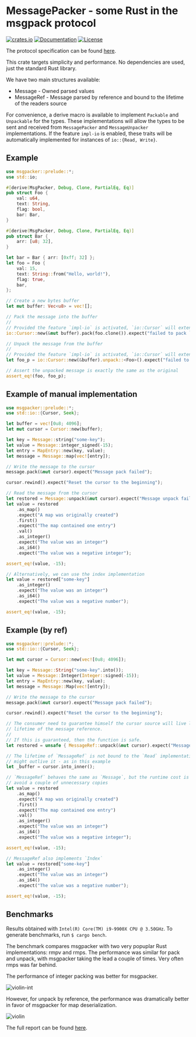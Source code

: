 # MessagePacker - some Rust in the msgpack protocol

[![crates.io](https://img.shields.io/crates/v/msgpacker?label=latest)](https://crates.io/crates/msgpacker)
[![Documentation](https://docs.rs/msgpacker/badge.svg)](https://docs.rs/msgpacker/)
[![License](https://img.shields.io/crates/l/msgpacker.svg)]()

The protocol specification can be found [here](https://github.com/msgpack/msgpack/blob/master/spec.md).

This crate targets simplicity and performance. No dependencies are used, just the standard Rust library.

We have two main structures available:

* Message - Owned parsed values
* MessageRef - Message parsed by reference and bound to the lifetime of the readers source

For convenience, a derive macro is available to implement `Packable` and `Unpackable` for the types. These implementations will allow the types to be sent and received from `MessagePacker` and `MessageUnpacker` implementations. If the feature `impl-io` is enabled, these traits will be automatically implemented for instances of `io::{Read, Write}`.

## Example

```rust
use msgpacker::prelude::*;
use std::io;

#[derive(MsgPacker, Debug, Clone, PartialEq, Eq)]
pub struct Foo {
    val: u64,
    text: String,
    flag: bool,
    bar: Bar,
}

#[derive(MsgPacker, Debug, Clone, PartialEq, Eq)]
pub struct Bar {
    arr: [u8; 32],
}

let bar = Bar { arr: [0xff; 32] };
let foo = Foo {
    val: 15,
    text: String::from("Hello, world!"),
    flag: true,
    bar,
};

// Create a new bytes buffer
let mut buffer: Vec<u8> = vec![];

// Pack the message into the buffer
//
// Provided the feature `impl-io` is activated, `io::Cursor` will extend `MessagePacker` since it implements `io::Write`
io::Cursor::new(&mut buffer).pack(foo.clone()).expect("failed to pack `Foo`");

// Unpack the message from the buffer
//
// Provided the feature `impl-io` is activated, `io::Cursor` will extend `MessageUnpacker` since it implements `io::Read`
let foo_p = io::Cursor::new(&buffer).unpack::<Foo>().expect("failed to unpack `Foo`");

// Assert the unpacked message is exactly the same as the original
assert_eq!(foo, foo_p);
```

## Example of manual implementation

```rust
use msgpacker::prelude::*;
use std::io::{Cursor, Seek};

let buffer = vec![0u8; 4096];
let mut cursor = Cursor::new(buffer);

let key = Message::string("some-key");
let value = Message::integer_signed(-15);
let entry = MapEntry::new(key, value);
let message = Message::map(vec![entry]);

// Write the message to the cursor
message.pack(&mut cursor).expect("Message pack failed");

cursor.rewind().expect("Reset the cursor to the beginning");

// Read the message from the cursor
let restored = Message::unpack(&mut cursor).expect("Message unpack failed");
let value = restored
    .as_map()
    .expect("A map was originally created")
    .first()
    .expect("The map contained one entry")
    .val()
    .as_integer()
    .expect("The value was an integer")
    .as_i64()
    .expect("The value was a negative integer");

assert_eq!(value, -15);

// Alternatively, we can use the index implementation
let value = restored["some-key"]
    .as_integer()
    .expect("The value was an integer")
    .as_i64()
    .expect("The value was a negative number");

assert_eq!(value, -15);
```

## Example (by ref)

```rust
use msgpacker::prelude::*;
use std::io::{Cursor, Seek};

let mut cursor = Cursor::new(vec![0u8; 4096]);

let key = Message::String("some-key".into());
let value = Message::Integer(Integer::signed(-15));
let entry = MapEntry::new(key, value);
let message = Message::Map(vec![entry]);

// Write the message to the cursor
message.pack(&mut cursor).expect("Message pack failed");

cursor.rewind().expect("Reset the cursor to the beginning");

// The consumer need to guarantee himself the cursor source will live long enough to satisfy the
// lifetime of the message reference.
//
// If this is guaranteed, then the function is safe.
let restored = unsafe { MessageRef::unpack(&mut cursor).expect("Message unpack failed") };

// The lifetime of `MessageRef` is not bound to the `Read` implementation because the source
// might outlive it - as in this example
let _buffer = cursor.into_inner();

// `MessageRef` behaves the same as `Message`, but the runtime cost is cheaper because it will
// avoid a couple of unnecessary copies
let value = restored
    .as_map()
    .expect("A map was originally created")
    .first()
    .expect("The map contained one entry")
    .val()
    .as_integer()
    .expect("The value was an integer")
    .as_i64()
    .expect("The value was a negative integer");

assert_eq!(value, -15);

// MessageRef also implements `Index`
let value = restored["some-key"]
    .as_integer()
    .expect("The value was an integer")
    .as_i64()
    .expect("The value was a negative number");

assert_eq!(value, -15);
```

## Benchmarks

Results obtained with `Intel(R) Core(TM) i9-9900X CPU @ 3.50GHz`. To generate benchmarks, run `$ cargo bench`.

The benchmark compares msgpacker with two very popuplar Rust implementations: rmpv and rmps. The performance was similar for pack and unpack, with msgpacker taking the lead a couple of times. Very often rmps was far behind.

The performance of integer packing was better for msgpacker.

![violin-int](https://user-images.githubusercontent.com/8730839/138608513-b62b44f5-0651-4619-9173-967a5cb08647.png)

However, for unpack by reference, the performance was dramatically better in favor of msgpacker for map deserialization.

![violin](https://user-images.githubusercontent.com/8730839/138608511-e8c44d3a-684a-4077-8fe8-034e19d3c34f.png)

The full report can be found [here](https://github.com/codx-dev/msgpacker/tree/main/msgpacker-bench/report.zip).
